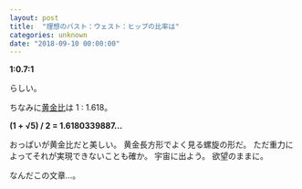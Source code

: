 ```yaml
---
layout: post
title:  "理想のバスト：ウェスト：ヒップの比率は"
categories: unknown
date: "2018-09-10 00:00:00"
---
```


**1:0.7:1**


らしい。

ちなみに[黄金比](https://ja.wikipedia.org/wiki/%E9%BB%84%E9%87%91%E6%AF%94)は 1 : 1.618。

**(1 + √5) / 2 = 1.6180339887...**

おっぱいが黄金比だと美しい。
黄金長方形でよく見る螺旋の形だ。
ただ重力によってそれが実現できないことも確か。
宇宙に出よう。
欲望のままに。

なんだこの文章...。
